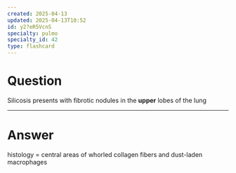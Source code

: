 ```yaml
---
created: 2025-04-13
updated: 2025-04-13T10:52
id: y2?eR5VcnS
specialty: pulmo
specialty_id: 42
type: flashcard
---
```


# Question
Silicosis presents with fibrotic nodules in the **upper** lobes of the lung

---

# Answer
histology = central areas of whorled collagen fibers and dust-laden macrophages